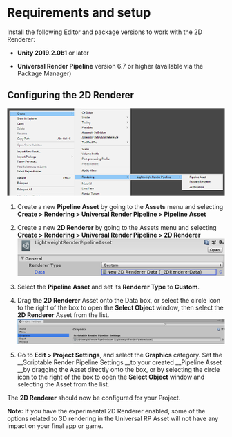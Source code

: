 # Requirements and setup

Install the following Editor and package versions to work with the 2D Renderer:

- __Unity 2019.2.0b1__ or later

- __Universal Render Pipeline__ version 6.7 or higher (available via the Package Manager)

## Configuring the 2D Renderer

![](Images/2D/image_2.png)

1. Create a new __Pipeline Asset__ by going to the __Assets__ menu and selecting __Create > Rendering > Universal Render Pipeline > Pipeline Asset__
2. Create a new __2D Renderer__ by going to  the Assets menu and selecting __Create > Rendering > Universal Render Pipeline > 2D Renderer__![](Images/2D/image_3.png)

3. Select the __Pipeline Asset__ and set its __Renderer Type__ to __Custom__.

4. Drag the __2D Renderer__ Asset onto the Data box, or select the circle icon to the right of the box to open the __Select Object__ window, then select the __2D Renderer__ Asset from the list.![](Images/2D/image_4.png)

5. Go to __Edit > Project Settings__, and select the __Graphics__ category. Set the __Scriptable Render Pipeline Settings __to your created __Pipeline Asset __by dragging the Asset directly onto the box, or by selecting the circle icon to the right of the box to open the __Select Object__ window and selecting the Asset from the list.

The __2D Renderer__ should now be configured for your Project.



__Note:__ If you have the experimental 2D Renderer enabled, some of the options related to 3D rendering in the Universal RP Asset will not have any impact on your final app or game.
